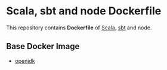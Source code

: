 # Scala, sbt and node Dockerfile

This repository contains **Dockerfile** of [Scala](http://www.scala-lang.org), [sbt](http://www.scala-sbt.org) and node. 


## Base Docker Image ##

* [openjdk](https://hub.docker.com/_/openjdk)
